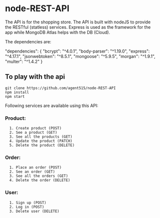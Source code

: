 # node-REST-API 

The API is for the shopping store. The API is built with nodeJS to provide the RESTful (statless) services.
Express is used as the framework for the app while MongoDB Atlas helps with the DB (Cloud).

The dependencies are:

"dependencies": {
    "bcrypt": "^4.0.1",
    "body-parser": "^1.19.0",
    "express": "^4.17.1",
    "jsonwebtoken": "^8.5.1",
    "mongoose": "^5.9.5",
    "morgan": "^1.9.1",
    "multer": "^1.4.2"
  }

## To play with the api

`git clone https://github.com/agent515/node-REST-API`<br>
`npm install`<br>
`npm start`<br>

Following services are available using this API:
  ### Product:
      1. Create product (POST)
      2. See a product (GET)
      3. See all the products (GET)
      4. Update the product (PATCH)
      5. Delete the product (DELETE)
  ### Order: 
      1. Place an order (POST)
      2. See an order (GET)
      3. See all the orders (GET)
      4. Delete the order (DELETE)
  ### User: 
      1. Sign up (POST)
      2. Log in (POST)
      3. Delete user (DELETE)
      
